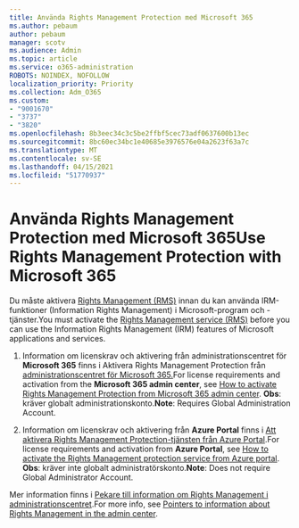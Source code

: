 ```yaml
---
title: Använda Rights Management Protection med Microsoft 365
ms.author: pebaum
author: pebaum
manager: scotv
ms.audience: Admin
ms.topic: article
ms.service: o365-administration
ROBOTS: NOINDEX, NOFOLLOW
localization_priority: Priority
ms.collection: Adm_O365
ms.custom:
- "9001670"
- "3737"
- "3820"
ms.openlocfilehash: 8b3eec34c3c5be2ffbf5cec73adf0637600b13ec
ms.sourcegitcommit: 8bc60ec34bc1e40685e3976576e04a2623f63a7c
ms.translationtype: MT
ms.contentlocale: sv-SE
ms.lasthandoff: 04/15/2021
ms.locfileid: "51770937"
---
```

# <a name="use-rights-management-protection-with-microsoft-365"></a><span data-ttu-id="0dc6b-102">Använda Rights Management Protection med Microsoft 365</span><span class="sxs-lookup"><span data-stu-id="0dc6b-102">Use Rights Management Protection with Microsoft 365</span></span>

<span data-ttu-id="0dc6b-103">Du måste aktivera [Rights Management (RMS)](https://docs.microsoft.com/azure/information-protection/what-is-azure-rms) innan du kan använda IRM-funktioner (Information Rights Management) i Microsoft-program och -tjänster.</span><span class="sxs-lookup"><span data-stu-id="0dc6b-103">You must activate the [Rights Management service (RMS)](https://docs.microsoft.com/azure/information-protection/what-is-azure-rms) before you can use the Information Rights Management (IRM) features of Microsoft applications and services.</span></span>

1. <span data-ttu-id="0dc6b-104">Information om licenskrav och aktivering från administrationscentret för **Microsoft 365** finns i Aktivera Rights Management Protection från [administrationscentret för Microsoft 365.](https://docs.microsoft.com/azure/information-protection/activate-office365)</span><span class="sxs-lookup"><span data-stu-id="0dc6b-104">For license requirements and activation from the **Microsoft 365 admin center**, see [How to activate Rights Management Protection from Microsoft 365 admin center](https://docs.microsoft.com/azure/information-protection/activate-office365).</span></span> <span data-ttu-id="0dc6b-105">**Obs**: kräver globalt administrationskonto.</span><span class="sxs-lookup"><span data-stu-id="0dc6b-105">**Note**: Requires Global Administration Account.</span></span>

2. <span data-ttu-id="0dc6b-106">Information om licenskrav och aktivering från **Azure Portal** finns i [Att aktivera Rights Management Protection-tjänsten från Azure Portal](https://docs.microsoft.com/azure/information-protection/activate-azure).</span><span class="sxs-lookup"><span data-stu-id="0dc6b-106">For license requirements and activation from **Azure Portal**, see [How to activate the Rights Management protection service from Azure portal](https://docs.microsoft.com/azure/information-protection/activate-azure).</span></span> <span data-ttu-id="0dc6b-107">**Obs**: kräver inte globalt administratörskonto.</span><span class="sxs-lookup"><span data-stu-id="0dc6b-107">**Note**: Does not require Global Administrator Account.</span></span>

<span data-ttu-id="0dc6b-108">Mer information finns i [Pekare till information om Rights Management i administrationscentret](https://docs.microsoft.com/office365/enterprise/activate-rms-in-office-365).</span><span class="sxs-lookup"><span data-stu-id="0dc6b-108">For more info, see [Pointers to information about Rights Management in the admin center](https://docs.microsoft.com/office365/enterprise/activate-rms-in-office-365).</span></span>
